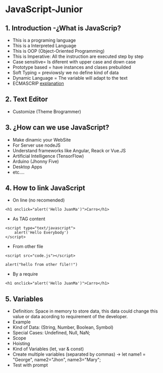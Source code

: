 # JavaScript-Junior
## 1. Introduction -¿What is JavaScrip?
- This is a programing language
- This is a Interpreted Language
- This is OOP (Object-Oriented Programming)
- This is Imperative: All the instruction are executed step by step
- Case sensitive= Is diferent with upper case and down case
- Prototype based = have instances and clases prebuilded
- Soft Typing = previowsly we no define kind of data
- Dynamic Language = The variable will adapt to the text
- ECMASCRIP [explanation](https://en.wikipedia.org/wiki/ECMAScript) 
## 2. Text Editor
- Customize (Theme Brogrammer)
## 3. ¿How can we use JavaScript?
- Make dinamic your WebSite
- For Server use nodeJS
- Understand frameworks like Angular, Reack or Vue.JS
- Artificial Intelligence (TensorFlow)
- Arduino (Jhonny Five)
- Desktop Apps
- etc....
## 4. How to link JavaScript
- On line (no recomended)
```
<h1 onclick="alert('Hello JuanMa')">Carro</h1>
```
- As TAG content
```
<script type="text/javascript">
    alert('Hello Everybody')
</script>
```
- From other file
```
<script src="code.js"></script>
```
```
alert("hello from other file!!")
```
- By a require
```
<h1 onclick="alert('Hello JuanMa')">Carro</h1>
```
## 5. Variables
- Definition: Space in memory to store data, this data could change this value or data acording to requirement of the developer.
- Example
- Kind of Data: (String, Number, Boolean, Symbol)
- Special Cases: Undefined, Null, NaN;
- Scope
- Hoisting
- Kind of Variables (let, var & const)
- Create multiple variables (separated by commas) -> let name1 = "George", name2="Jhon", name3="Mary";
- Test with prompt